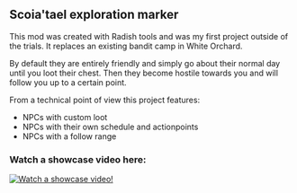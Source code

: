 ## Scoia'tael exploration marker

This mod was created with Radish tools and was my first project outside of the trials. It replaces an existing bandit camp in White Orchard.

By default they are entirely friendly and simply go about their normal day until you loot their chest. Then they become hostile towards you and will follow you up to a certain point.

From a technical point of view this project features:
- NPCs with custom loot
- NPCs with their own schedule and actionpoints
- NPCs with a follow range

### Watch a showcase video here:
[![Watch a showcase video!](https://img.youtube.com/vi/SvworIsXVnI/0.jpg)](https://www.youtube.com/watch?v=SvworIsXVnI)